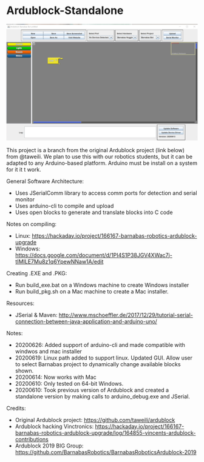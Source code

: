 # Ardublock-Standalone

![Screenshot](/images/ardublock_20200625.jpg)

This project is a branch from the original Ardublock project (link below) from @taweili.  We plan to use this with our robotics students, but it can be adapted to any Arduino-based platform.  Arduino must be install on a system for it it t work.  

General Software Architecture:
- Uses JSerialComm library to access comm ports for detection and serial monitor
- Uses arduino-cli to compile and upload
- Uses open blocks to generate and translate blocks into C code

Notes on compiling:
- Linux: https://hackaday.io/project/166167-barnabas-robotics-ardublock-upgrade
- Windows: https://docs.google.com/document/d/1PI4S1P38JGV4XWac7j-tIMILE7Mu8z1q6YpewNNaw1A/edit

Creating .EXE and .PKG:
- Run build_exe.bat on a Windows machine to create Windows installer
- Run build_pkg.sh on a Mac machine to create a Mac installer.

Resources:
- JSerial & Maven: http://www.mschoeffler.de/2017/12/29/tutorial-serial-connection-between-java-application-and-arduino-uno/

Notes:
- 20200626: Added support of arduino-cli and made compatible with windwos and mac installer
- 20200619: Linux path added to support linux.  Updated GUI.  Allow user to select Barnabas project to dynamically change available blocks shown.
- 20200614: Now works with Mac
- 20200610: Only tested on 64-bit Windows.
- 20200610: Took previous version of Ardublock and created a standalone version by making calls to arduino_debug.exe and JSerial.

Credits:
- Original Ardublock project: https://github.com/taweili/ardublock
- Ardublock hacking Vinctronics: https://hackaday.io/project/166167-barnabas-robotics-ardublock-upgrade/log/164855-vincents-ardublock-contributions
- Ardublock 2019 BIG Group: https://github.com/BarnabasRobotics/BarnabasRoboticsArdublock-2019
